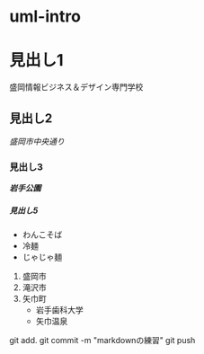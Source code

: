 # uml-intro

# 見出し1
盛岡情報ビジネス＆デザイン専門学校
## 見出し2
*盛岡市中央通り*
### 見出し3
***岩手公園***
##### 見出し5
* わんこそば
* 冷麺
* じゃじゃ麺

1. 盛岡市
2. 滝沢市
3. 矢巾町
    * 岩手歯科大学
    * 矢巾温泉


git add.
git commit -m "markdownの練習"
git push